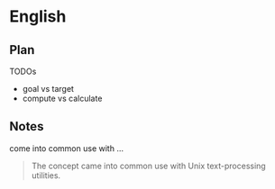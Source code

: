 # English

## Plan

TODOs

- goal vs target
- compute vs calculate

## Notes

come into common use with …

> The concept came into common use with Unix text-processing utilities.
